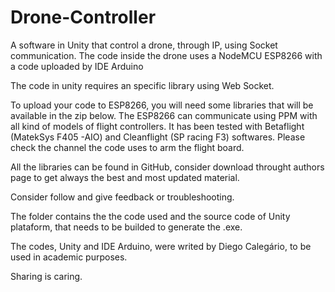 # Drone-Controller
A software in Unity that control a drone, through IP, using Socket communication. The code inside the drone uses a NodeMCU ESP8266 with a code uploaded by IDE Arduino

The code in unity requires an specific library using Web Socket.

To upload your code to ESP8266, you will need some libraries that will be available in the zip below. The ESP8266 can communicate using PPM with all kind of models of flight controllers. It has been tested with Betaflight (MatekSys F405 -AIO) and Cleanflight (SP racing F3) softwares. Please check the channel the code uses to arm the flight board.

All the libraries can be found in GitHub, consider download throught authors page to get always the best and most updated material.

Consider follow and give feedback or troubleshooting.

The folder contains the the code used and the source code of Unity plataform, that needs to be builded to generate the .exe.

The codes, Unity and IDE Arduino, were writed by Diego Calegário, to be used in academic purposes.

Sharing is caring.
